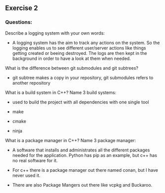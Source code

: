 ## Exercise 2

### Questions:

Describe a logging system with your own words:

- A logging system has the aim to track any actions on the system. So the logging enables us to see different user/server actions like things getting created or beeing destroyed. The logs are then kept in the background in order to have a look at them when needed.

What is the difference between git submodules and git subtrees?

- git subtree makes a copy in your repository, git submodules refers to another repository

What is a build system in C++? Name 3 build systems:

- used to build the project with all dependencies with one single tool

- make 

- cmake 

- ninja

What is a package manager in C++? Name 3 package manager:

- A software that installs and administrates all the different packages needed for the application. Python has pip as an example, but c++ has no real software for it.

- For c++ there is a package manager out there named conan, but I have never used it. 

- There are also Package Mangers out there like vcpkg and Buckaroo.
